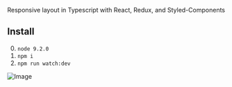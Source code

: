 Responsive layout in Typescript with React, Redux, and Styled-Components

## Install

  0. ```node 9.2.0```
  1. ```npm i```
  2. ```npm run watch:dev```

![Image](https://user-images.githubusercontent.com/7740943/41950977-b70756b4-7996-11e8-9c33-d43b22029159.png)

